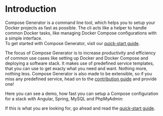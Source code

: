 # Introduction
Compose Generator is a command line tool, which helps you to setup your Docker projects as fast as possible. The cli acts like a helper to handle common Docker tasks, like managing Docker Compose configurations with a simple interface. <br>
To get started with Compose Generator, visit our [quick-start guide](../quick-start).

The focus of Compose Generator is to increase productivity and efficiency of common use cases like setting up Docker and Docker Compose and deploying a software stack. It makes use of predefined service templates, that you can use to get exacly what you need and want. Nothing more, nothing less. Compose Generator is also made to be extensible, so if you miss any predefined service, head on to the [contribution guide](https://github.com/compose-generator/compose-generator/tree/main/predefined-services) and provide one!

Here you can see a demo, how fast you can setup a Compose configuration for a stack with Angular, Spring, MySQL and PhpMyAdmin:

<script id="asciicast-407484" src="https://asciinema.org/a/407484.js" async></script>

If this is what you are looking for, go ahead and read the [quick-start guide](../quick-start).